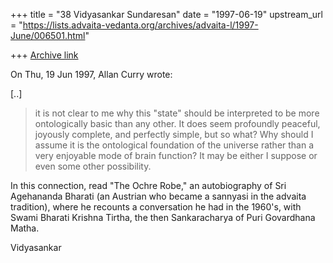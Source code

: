 +++
title = "38 Vidyasankar Sundaresan"
date = "1997-06-19"
upstream_url = "https://lists.advaita-vedanta.org/archives/advaita-l/1997-June/006501.html"

+++
[Archive link](https://lists.advaita-vedanta.org/archives/advaita-l/1997-June/006501.html)

On Thu, 19 Jun 1997, Allan Curry wrote:

[..]

> it is not clear to me
> why this "state" should be interpreted to be more ontologically basic than
> any other. It does seem profoundly peaceful, joyously complete, and
> perfectly simple, but so what? Why should I assume it is the ontological
> foundation of the universe rather than a very enjoyable mode of brain
> function?  It may be either I suppose or even some other possibility.

In this connection, read "The Ochre Robe," an autobiography of Sri
Agehananda Bharati (an Austrian who became a sannyasi in the advaita
tradition), where he recounts a conversation he had in the 1960's, with
Swami Bharati Krishna Tirtha, the then Sankaracharya of Puri Govardhana
Matha.

Vidyasankar

